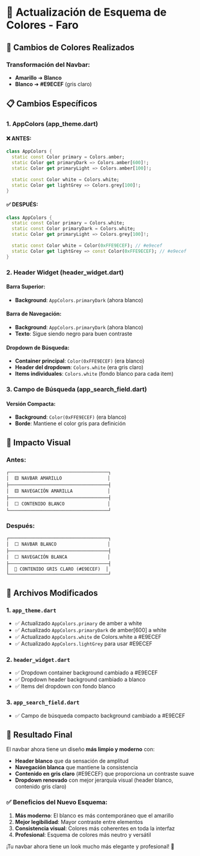 # 🎨 Actualización de Esquema de Colores - Faro

## 🔄 Cambios de Colores Realizados

### **Transformación del Navbar:**
- **Amarillo** ➜ **Blanco**
- **Blanco** ➜ **#E9ECEF** (gris claro)

## 📋 Cambios Específicos

### 1. **AppColors (app_theme.dart)**

#### ❌ ANTES:
```dart
class AppColors {
  static const Color primary = Colors.amber;
  static Color get primaryDark => Colors.amber[600]!;
  static Color get primaryLight => Colors.amber[100]!;
  
  static const Color white = Colors.white;
  static Color get lightGrey => Colors.grey[100]!;
}
```

#### ✅ DESPUÉS:
```dart
class AppColors {
  static const Color primary = Colors.white;
  static const Color primaryDark = Colors.white;
  static Color get primaryLight => Colors.grey[100]!;
  
  static const Color white = Color(0xFFE9ECEF); // #e9ecef
  static Color get lightGrey => const Color(0xFFE9ECEF); // #e9ecef
}
```

### 2. **Header Widget (header_widget.dart)**

#### Barra Superior:
- **Background**: `AppColors.primaryDark` (ahora blanco)

#### Barra de Navegación:
- **Background**: `AppColors.primaryDark` (ahora blanco)
- **Texto**: Sigue siendo negro para buen contraste

#### Dropdown de Búsqueda:
- **Container principal**: `Color(0xFFE9ECEF)` (era blanco)
- **Header del dropdown**: `Colors.white` (era gris claro)
- **Items individuales**: `Colors.white` (fondo blanco para cada item)

### 3. **Campo de Búsqueda (app_search_field.dart)**

#### Versión Compacta:
- **Background**: `Color(0xFFE9ECEF)` (era blanco)
- **Borde**: Mantiene el color gris para definición

## 🎯 Impacto Visual

### **Antes:**
```
┌─────────────────────────────────────┐
│  🟨 NAVBAR AMARILLO                 │
├─────────────────────────────────────┤
│  🟨 NAVEGACIÓN AMARILLA             │
├─────────────────────────────────────┤
│  ⬜ CONTENIDO BLANCO                │
└─────────────────────────────────────┘
```

### **Después:**
```
┌─────────────────────────────────────┐
│  ⬜ NAVBAR BLANCO                   │
├─────────────────────────────────────┤
│  ⬜ NAVEGACIÓN BLANCA               │
├─────────────────────────────────────┤
│  🔘 CONTENIDO GRIS CLARO (#E9ECEF)  │
└─────────────────────────────────────┘
```

## 📂 Archivos Modificados

### 1. **`app_theme.dart`**
- ✅ Actualizado `AppColors.primary` de amber a white
- ✅ Actualizado `AppColors.primaryDark` de amber[600] a white
- ✅ Actualizado `AppColors.white` de Colors.white a #E9ECEF
- ✅ Actualizado `AppColors.lightGrey` para usar #E9ECEF

### 2. **`header_widget.dart`**
- ✅ Dropdown container background cambiado a #E9ECEF
- ✅ Dropdown header background cambiado a blanco
- ✅ Items del dropdown con fondo blanco

### 3. **`app_search_field.dart`**
- ✅ Campo de búsqueda compacto background cambiado a #E9ECEF

## 🎨 Resultado Final

El navbar ahora tiene un diseño **más limpio y moderno** con:

- **Header blanco** que da sensación de amplitud
- **Navegación blanca** que mantiene la consistencia  
- **Contenido en gris claro** (#E9ECEF) que proporciona un contraste suave
- **Dropdown renovado** con mejor jerarquía visual (header blanco, contenido gris claro)

### ✅ **Beneficios del Nuevo Esquema:**
1. **Más moderno**: El blanco es más contemporáneo que el amarillo
2. **Mejor legibilidad**: Mayor contraste entre elementos
3. **Consistencia visual**: Colores más coherentes en toda la interfaz
4. **Profesional**: Esquema de colores más neutro y versátil

¡Tu navbar ahora tiene un look mucho más elegante y profesional! 🚀
